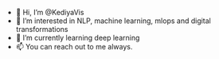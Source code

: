 - 👋 Hi, I’m @KediyaVis
- 👀 I’m interested in NLP, machine learning, mlops and digital transformations 
- 🌱 I’m currently learning deep learning
- 📫 You can reach out to me always.

<!---
KediyaVis/KediyaVis is a ✨ special ✨ repository because its `README.md` (this file) appears on your GitHub profile.
You can click the Preview link to take a look at your changes.
--->
